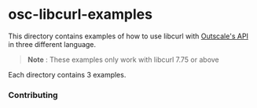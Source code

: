 # osc-libcurl-examples
This directory contains examples of how to use libcurl with [Outscale's API](https://docs.outscale.com/api) in three different language.

> **Note** : These examples only work with libcurl 7.75 or above

Each directory contains 3 examples.


### Contributing 
